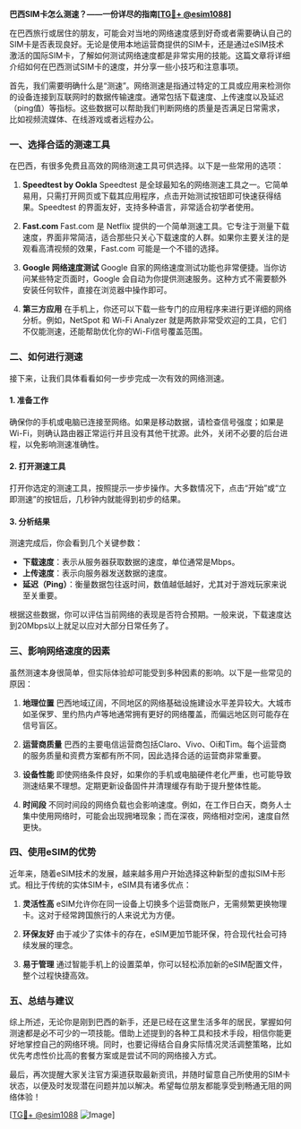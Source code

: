 **巴西SIM卡怎么测速？——一份详尽的指南[[TG💪+ @esim1088](https://t.me/s/esim1088)]**

在巴西旅行或居住的朋友，可能会对当地的网络速度感到好奇或者需要确认自己的SIM卡是否表现良好。无论是使用本地运营商提供的SIM卡，还是通过eSIM技术激活的国际SIM卡，了解如何测试网络速度都是非常实用的技能。这篇文章将详细介绍如何在巴西测试SIM卡的速度，并分享一些小技巧和注意事项。

首先，我们需要明确什么是“测速”。网络测速是指通过特定的工具或应用来检测你的设备连接到互联网时的数据传输速度。通常包括下载速度、上传速度以及延迟（ping值）等指标。这些数据可以帮助我们判断网络的质量是否满足日常需求，比如视频流媒体、在线游戏或者远程办公。

### **一、选择合适的测速工具**

在巴西，有很多免费且高效的网络测速工具可供选择。以下是一些常用的选项：

1. **Speedtest by Ookla**
   Speedtest 是全球最知名的网络测速工具之一。它简单易用，只需打开网页或下载其应用程序，点击开始测试按钮即可快速获得结果。Speedtest 的界面友好，支持多种语言，非常适合初学者使用。

2. **Fast.com**
   Fast.com 是 Netflix 提供的一个简单测速工具。它专注于测量下载速度，界面非常简洁，适合那些只关心下载速度的人群。如果你主要关注的是观看高清视频的效果，Fast.com 可能是一个不错的选择。

3. **Google 网络速度测试**
   Google 自家的网络速度测试功能也非常便捷。当你访问某些特定页面时，Google 会自动为你提供测速服务。这种方式不需要额外安装任何软件，直接在浏览器中操作即可。

4. **第三方应用**
   在手机上，你还可以下载一些专门的应用程序来进行更详细的网络分析。例如，NetSpot 和 Wi-Fi Analyzer 就是两款非常受欢迎的工具，它们不仅能测速，还能帮助优化你的Wi-Fi信号覆盖范围。

### **二、如何进行测速**

接下来，让我们具体看看如何一步步完成一次有效的网络测速。

#### **1. 准备工作**
确保你的手机或电脑已连接至网络。如果是移动数据，请检查信号强度；如果是Wi-Fi，则确认路由器正常运行并且没有其他干扰源。此外，关闭不必要的后台进程，以免影响测速准确性。

#### **2. 打开测速工具**
打开你选定的测速工具，按照提示一步步操作。大多数情况下，点击“开始”或“立即测速”的按钮后，几秒钟内就能得到初步的结果。

#### **3. 分析结果**
测速完成后，你会看到几个关键参数：
- **下载速度**：表示从服务器获取数据的速度，单位通常是Mbps。
- **上传速度**：表示向服务器发送数据的速度。
- **延迟（Ping）**：衡量数据包往返时间，数值越低越好，尤其对于游戏玩家来说至关重要。

根据这些数据，你可以评估当前网络的表现是否符合预期。一般来说，下载速度达到20Mbps以上就足以应对大部分日常任务了。

### **三、影响网络速度的因素**

虽然测速本身很简单，但实际体验却可能受到多种因素的影响。以下是一些常见的原因：

1. **地理位置**
   巴西地域辽阔，不同地区的网络基础设施建设水平差异较大。大城市如圣保罗、里约热内卢等地通常拥有更好的网络覆盖，而偏远地区则可能存在信号盲区。

2. **运营商质量**
   巴西的主要电信运营商包括Claro、Vivo、Oi和Tim。每个运营商的服务质量和资费方案都有所不同，因此选择合适的运营商非常重要。

3. **设备性能**
   即使网络条件良好，如果你的手机或电脑硬件老化严重，也可能导致测速结果不理想。定期更新设备固件并清理缓存有助于提升整体性能。

4. **时间段**
   不同时间段的网络负载也会影响速度。例如，在工作日白天，商务人士集中使用网络时，可能会出现拥堵现象；而在深夜，网络相对空闲，速度自然更快。

### **四、使用eSIM的优势**

近年来，随着eSIM技术的发展，越来越多用户开始选择这种新型的虚拟SIM卡形式。相比于传统的实体SIM卡，eSIM具有诸多优点：

1. **灵活性高**
   eSIM允许你在同一设备上切换多个运营商账户，无需频繁更换物理卡。这对于经常跨国旅行的人来说尤为方便。

2. **环保友好**
   由于减少了实体卡的存在，eSIM更加节能环保，符合现代社会可持续发展的理念。

3. **易于管理**
   通过智能手机上的设置菜单，你可以轻松添加新的eSIM配置文件，整个过程快捷高效。

### **五、总结与建议**

综上所述，无论你是刚到巴西的新手，还是已经在这里生活多年的居民，掌握如何测速都是必不可少的一项技能。借助上述提到的各种工具和技术手段，相信你能更好地掌控自己的网络环境。同时，也要记得结合自身实际情况灵活调整策略，比如优先考虑性价比高的套餐方案或是尝试不同的网络接入方式。

最后，再次提醒大家关注官方渠道获取最新资讯，并随时留意自己所使用的SIM卡状态，以便及时发现潜在问题并加以解决。希望每位朋友都能享受到畅通无阻的网络体验！

[[TG💪+ @esim1088](https://t.me/s/esim1088) ![Image](https://i.postimg.cc/4NQfJmqS/Snipaste-2025-05-13-00-14-12.png)]